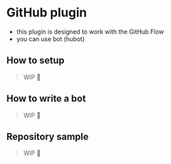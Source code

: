 # GitHub plugin

- this plugin is designed to work with the GitHub Flow
- you can use bot (hubot)

## How to setup

> WIP :construction:

## How to write a bot

> WIP :construction:

## Repository sample

> WIP :construction:
